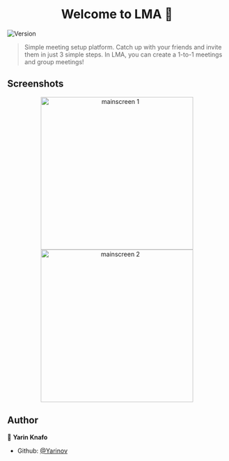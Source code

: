 <h1 align="center">Welcome to LMA 👋</h1>
<p>
  <img alt="Version" src="https://img.shields.io/badge/version-1-blue.svg?cacheSeconds=2592000" />
</p>

> Simple meeting setup platform.
> Catch up with your friends and invite them in just 3 simple steps.
In LMA, you can create a 1-to-1 meetings and group meetings!

## Screenshots

<p align="center">
  <img src="https://i.ibb.co/pPBDT7H/screen-1.png" width="350" title="mainscreen 1">
  <img src="https://i.ibb.co/2qHt1pj/screen-2.png" width="350" alt="mainscreen 2">
</p>


## Author

👤 **Yarin Knafo**

* Github: [@Yarinov](https://github.com/Yarinov)



